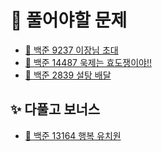 # 📒 풀어야할 문제
- [🔎 백준 9237 이장님 초대](https://www.acmicpc.net/problem/9237)
- [🔎 백준 14487 욱제는 효도쟁이야!!](https://www.acmicpc.net/problem/14487)
- [🔎 백준 2839 설탕 배달](https://www.acmicpc.net/problem/2839)

## ✨ 다풀고 보너스
- [🔎 백준 13164 행복 유치원](https://www.acmicpc.net/problem/13164)